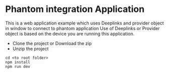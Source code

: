 # Phantom integration Application
This is a web application example which uses Deeplinks and provider object in window to connect to phantom application 
Use of Deeplinks or Provider object is based on the device you are running this application.
- Clone the project or Download the zip
- Unzip the project
```
cd <to root folder>
npm install
npm run dev
```
